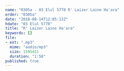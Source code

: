 ```yaml
---
name: "0305a - 03 Elul 5778 R' Laizer Laine Ha'ara"
order: "0305a"
date: "2018-08-14T12:05:12Z"
hdate: "03 Elul 5778"
title: "R' Laizer Laine Ha'ara"
keywords: []
file:
- ext: ".mp3"
  mime: "audio/mp3"
  size: 1595421
  duration: "1:58"
published: true
---
```

